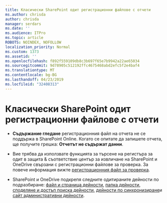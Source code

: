 ```yaml
---
title: Класически SharePoint одит регистрационни файлове с отчети
ms.author: chrisda
author: chrisda
manager: serdars
ms.date: ''
ms.audience: ITPro
ms.topic: article
ROBOTS: NOINDEX, NOFOLLOW
localization_priority: Normal
ms.custom: 1373
ms.assetid: ''
ms.openlocfilehash: f892f559109db8c3b697f65e7b9942a22ae65034
ms.sourcegitcommit: 9d78905c512192ffc4675468abd2efc5f2e4baf4
ms.translationtype: MT
ms.contentlocale: bg-BG
ms.lasthandoff: 04/23/2019
ms.locfileid: "32408313"
---
```

# <a name="classic-sharepoint-audit-log-reports"></a>Класически SharePoint одит регистрационни файлове с отчети

- **Съдържание гледане** регистрационния файл на отчета не се поддържа в SharePoint Online. Когато се опитате да запишете отчета, ще получите грешка: **Отчетът не съдържат данни**.

- Вие трябва да използвате функцията за търсене на регистъра за одит в защита & съответствие център за извличане на SharePoint и OneDrive свързани с регистрационни файлове за проверка. За повече информация вижте [регистрационния файл за проверка](https://docs.microsoft.com/office365/securitycompliance/search-the-audit-log-in-security-and-compliance#search-the-audit-log).

- SharePoint и OneDrive подкрепя следните одитираните дейности по подразбиране: [файл и страница дейности](https://docs.microsoft.com/office365/securitycompliance/search-the-audit-log-in-security-and-compliance#file-and-page-activities), [папка дейности](https://docs.microsoft.com/office365/securitycompliance/search-the-audit-log-in-security-and-compliance#folder-activities), [споделяне и достъп поиска дейности](https://docs.microsoft.com/office365/securitycompliance/search-the-audit-log-in-security-and-compliance#sharing-and-access-request-activities), [дейности по синхронизиране](https://docs.microsoft.com/office365/securitycompliance/search-the-audit-log-in-security-and-compliance#synchronization-activities)и [сайт административни дейности](https://docs.microsoft.com/office365/securitycompliance/search-the-audit-log-in-security-and-compliance#site-administration-activities).
